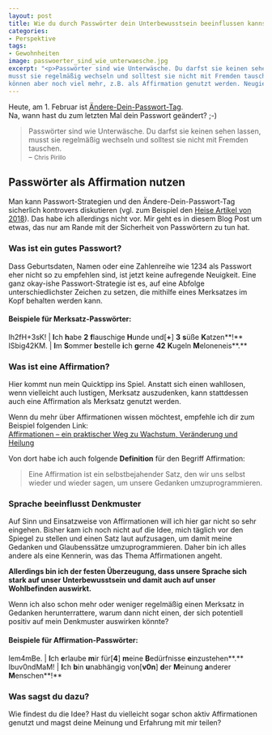 ```yaml
---
layout: post
title: Wie du durch Passwörter dein Unterbewusstsein beeinflussen kannst
categories:
- Perspektive
tags:
- Gewohnheiten
image: passwoerter_sind_wie_unterwaesche.jpg
excerpt: "<p>Passwörter sind wie Unterwäsche. Du darfst sie keinen sehen lassen,
musst sie regelmäßig wechseln und solltest sie nicht mit Fremden tauschen. Sie
können aber noch viel mehr, z.B. als Affirmation genutzt werden. Neugierig wie?</p>"
---
```


Heute, am 1. Februar ist [Ändere-Dein-Passwort-Tag](http://www.kleiner-kalender.de/event/nationaler-aendere-dein-passwort-tag/94463.html).<br/>
Na, wann hast du zum letzten Mal dein Passwort geändert? ;-)

> Passwörter sind wie Unterwäsche. Du darfst sie keinen sehen lassen, musst sie
regelmäßig wechseln und solltest sie nicht mit Fremden tauschen.<br/>
– <small>Chris Pirillo</small>

## Passwörter als Affirmation nutzen

Man kann Passwort-Strategien und den Ändere-Dein-Passwort-Tag sicherlich
kontrovers diskutieren (vgl. zum Beispiel den [Heise Artikel von 2018](https://www.heise.de/newsticker/meldung/Aendere-dein-Passwort-Tag-Lass-es-doch-einfach-bleiben-3956127.html)).
Das habe ich allerdings nicht vor. Mir geht es in diesem Blog Post um etwas, das
nur am Rande mit der Sicherheit von Passwörtern zu tun hat.

### Was ist ein gutes Passwort?

Dass Geburtsdaten, Namen oder eine Zahlenreihe wie 1234 als Passwort eher nicht
so zu empfehlen sind, ist jetzt keine aufregende Neuigkeit. Eine ganz okay-ishe
Passwort-Strategie ist es, auf eine Abfolge unterschiedlichster Zeichen zu
setzen, die mithilfe eines Merksatzes im Kopf behalten werden kann.

#### Beispiele für Merksatz-Passwörter:

Ih2fH+3sK! | **I**ch **h**abe **2** **f**lauschige **H**unde und[**+**] **3** **s**üße **K**atzen**!**
ISbig42KM. | **I**m **S**ommer **b**estelle **i**ch **g**erne **42** **K**ugeln **M**eloneneis**.**

### Was ist eine Affirmation?

Hier kommt nun mein Quicktipp ins Spiel. Anstatt sich einen wahllosen, wenn
vielleicht auch lustigen, Merksatz auszudenken, kann stattdessen auch eine
Affirmation als Merksatz genutzt werden.

Wenn du mehr über Affirmationen wissen möchtest, empfehle ich dir zum Beispiel
folgenden Link:<br/>
[Affirmationen – ein praktischer Weg zu Wachstum, Veränderung und Heilung](https://zeitzuleben.de/affirmationen-ein-praktischer-weg-zu-wachstum-veranderung-und-heilung/)

Von dort habe ich auch folgende **Definition** für den Begriff Affirmation:

>Eine Affirmation ist ein selbstbejahender Satz, den wir uns selbst wieder und wieder sagen, um unsere Gedanken umzuprogrammieren.

### Sprache beeinflusst Denkmuster

Auf Sinn und Einsatzweise von Affirmationen will ich hier gar nicht so sehr
eingehen. Bisher kam ich noch nicht auf die Idee, mich täglich vor den Spiegel
zu stellen und einen Satz laut aufzusagen, um damit meine Gedanken und
Glaubenssätze umzuprogrammieren. Daher bin ich alles andere als eine Kennerin,
was das Thema Affirmationen angeht.

**Allerdings bin ich der festen Überzeugung, dass unsere Sprache sich stark auf
unser Unterbewusstsein und damit auch auf unser Wohlbefinden auswirkt.**

Wenn ich also schon mehr oder weniger regelmäßig einen Merksatz in Gedanken
herunterrattere, warum dann nicht einen, der sich potentiell positiv auf mein
Denkmuster auswirken könnte?

#### Beispiele für Affirmation-Passwörter:

Iem4mBe. | **I**ch **e**rlaube **m**ir für[**4**] **m**eine **B**edürfnisse **e**inzustehen**.**
Ibuv0ndMaM! | **I**ch **b**in **u**nabhängig von[**v0n**] **d**er **M**einung **a**nderer **M**enschen**!**

### Was sagst du dazu?

Wie findest du die Idee? Hast du vielleicht sogar schon aktiv Affirmationen
genutzt und magst deine Meinung und Erfahrung mit mir teilen?
